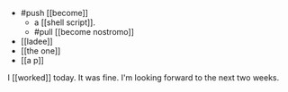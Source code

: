 - #push [[become]]
  - a [[shell script]].
  - #pull [[become nostromo]]
- [[ladee]]
- [[the one]]
- [[a p]]

I [[worked]] today. It was fine. I'm looking forward to the next two weeks.
